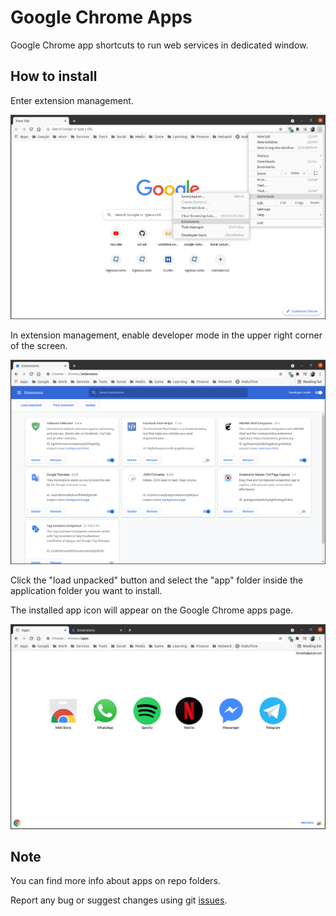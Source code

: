 # Google Chrome Apps

Google Chrome app shortcuts to run web services in dedicated window.

## How to install

Enter extension management.

![Menu](screenshot-menu.png)

In extension management, enable developer mode in the upper right corner of the screen.

![Menu](screenshot-ext-manager.png)

Click the "load unpacked" button and select the "app" folder inside the application folder you want to install.

The installed app icon will appear on the Google Chrome apps page.

![Menu](screenshot-apps.png)

## Note

You can find more info about apps on repo folders.

Report any bug or suggest changes using git [issues](https://github.com/fabianocouto/google-chrome-apps/issues).